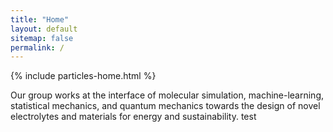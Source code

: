 ```yaml
---
title: "Home"
layout: default
sitemap: false
permalink: /
---
```


<style>
.jumbotron{
    padding:3%;
    padding-bottom:10px;
    padding-top:10px;
    margin-top:10px;
    margin-bottom:30px;
}

</style>

<div id="homeid" class="container-fluid col-sm-12 col-xs-12">

<div id="particles-js"></div>

<script src="particles.js"></script>

<script src="{{ 'particles.js' | relative_url }}"></script>
<script>
  particlesJS.load('particles-js', '{{ 'assets/particles.json' | relative_url }}', function() {
    console.log('callback - particles.js config loaded');
  });
</script>

{% include particles-home.html %}

Our group works at the interface of molecular simulation, machine-learning, statistical mechanics, and quantum mechanics towards the design of novel electrolytes and materials for energy and sustainability. test

</div>
